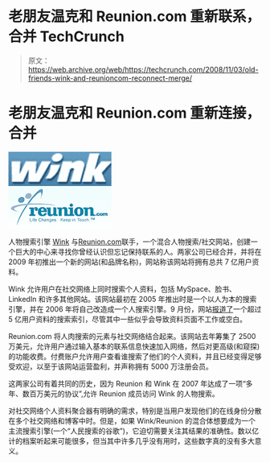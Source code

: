 # 老朋友温克和 Reunion.com 重新联系，合并 TechCrunch

> 原文：<https://web.archive.org/web/https://techcrunch.com/2008/11/03/old-friends-wink-and-reunioncom-reconnect-merge/>

# 老朋友温克和 Reunion.com 重新连接，合并

![](img/b99560e54c013b98c7c7f6dd545fbb6a.png)

人物搜索引擎 [Wink](https://web.archive.org/web/20221006085445/http://www.wink.com/) 与[Reunion.com](https://web.archive.org/web/20221006085445/http://www.reunion.com/)联手，一个混合人物搜索/社交网站，创建一个巨大的中心来寻找你曾经认识但忘记保持联系的人。两家公司已经合并，并将在 2009 年初推出一个新的网站(和品牌名称)，网站称该网站将拥有总共 7 亿用户资料。

Wink 允许用户在社交网络上同时搜索个人资料，包括 MySpace、脸书、LinkedIn 和许多其他网站。该网站最初在 2005 年推出时是一个以人为本的搜索引擎，并在 2006 年将自己改造成一个人搜索引擎。9 月份，网站[报道了](https://web.archive.org/web/20221006085445/http://www.beta.techcrunch.com/2008/09/25/winks-people-search-index-grows-to-500-million-profiles/)一个超过 5 亿用户资料的搜索索引，尽管其中一些似乎会导致资料页面不工作或空白。

Reunion.com 将人肉搜索的元素与社交网络结合起来。该网站去年筹集了 2500 万美元，允许用户通过输入基本的联系信息快速加入网络，然后对更高级(和窥探)的功能收费。付费账户允许用户查看谁搜索了他们的个人资料，并且已经变得足够受欢迎，以至于该网站运营盈利，并声称拥有 5000 万注册会员。

这两家公司有着共同的历史，因为 Reunion 和 Wink 在 2007 年达成了一项“多年、数百万美元的协议”,允许 Reunion 成员访问 Wink 的人物搜索。

对社交网络个人资料聚合器有明确的需求，特别是当用户发现他们的在线身份分散在多个社交网络和博客中时。但是，如果 Wink/Reunion 的混合体想要成为一个主流搜索引擎(一个“人民搜索的谷歌”)，它迫切需要关注其结果的准确性。数以亿计的档案听起来可能很多，但当其中许多几乎没有用时，这些数字真的没有多大意义。